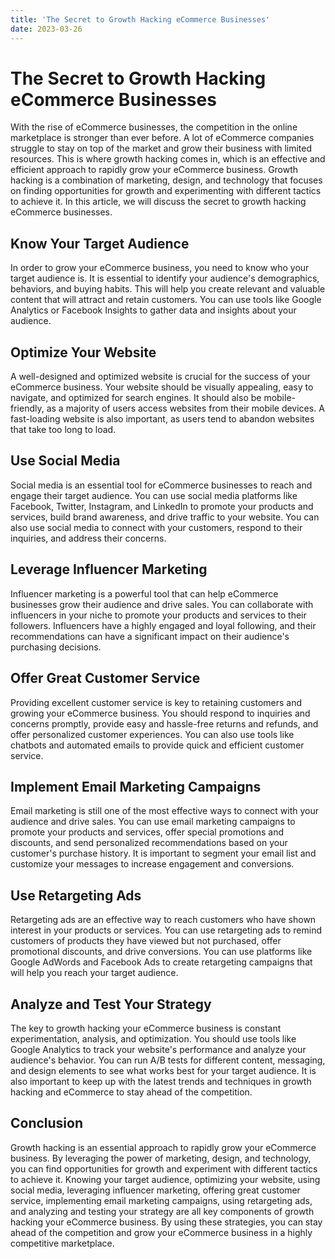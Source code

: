 ```yaml
---
title: 'The Secret to Growth Hacking eCommerce Businesses'
date: 2023-03-26
---
```


# The Secret to Growth Hacking eCommerce Businesses

With the rise of eCommerce businesses, the competition in the online marketplace is stronger than ever before. A lot of eCommerce companies struggle to stay on top of the market and grow their business with limited resources. This is where growth hacking comes in, which is an effective and efficient approach to rapidly grow your eCommerce business. Growth hacking is a combination of marketing, design, and technology that focuses on finding opportunities for growth and experimenting with different tactics to achieve it. In this article, we will discuss the secret to growth hacking eCommerce businesses.

## Know Your Target Audience

In order to grow your eCommerce business, you need to know who your target audience is. It is essential to identify your audience's demographics, behaviors, and buying habits. This will help you create relevant and valuable content that will attract and retain customers. You can use tools like Google Analytics or Facebook Insights to gather data and insights about your audience.

## Optimize Your Website

A well-designed and optimized website is crucial for the success of your eCommerce business. Your website should be visually appealing, easy to navigate, and optimized for search engines. It should also be mobile-friendly, as a majority of users access websites from their mobile devices. A fast-loading website is also important, as users tend to abandon websites that take too long to load.

## Use Social Media

Social media is an essential tool for eCommerce businesses to reach and engage their target audience. You can use social media platforms like Facebook, Twitter, Instagram, and LinkedIn to promote your products and services, build brand awareness, and drive traffic to your website. You can also use social media to connect with your customers, respond to their inquiries, and address their concerns.

## Leverage Influencer Marketing

Influencer marketing is a powerful tool that can help eCommerce businesses grow their audience and drive sales. You can collaborate with influencers in your niche to promote your products and services to their followers. Influencers have a highly engaged and loyal following, and their recommendations can have a significant impact on their audience's purchasing decisions.

## Offer Great Customer Service

Providing excellent customer service is key to retaining customers and growing your eCommerce business. You should respond to inquiries and concerns promptly, provide easy and hassle-free returns and refunds, and offer personalized customer experiences. You can also use tools like chatbots and automated emails to provide quick and efficient customer service.

## Implement Email Marketing Campaigns

Email marketing is still one of the most effective ways to connect with your audience and drive sales. You can use email marketing campaigns to promote your products and services, offer special promotions and discounts, and send personalized recommendations based on your customer's purchase history. It is important to segment your email list and customize your messages to increase engagement and conversions.

## Use Retargeting Ads

Retargeting ads are an effective way to reach customers who have shown interest in your products or services. You can use retargeting ads to remind customers of products they have viewed but not purchased, offer promotional discounts, and drive conversions. You can use platforms like Google AdWords and Facebook Ads to create retargeting campaigns that will help you reach your target audience.

## Analyze and Test Your Strategy

The key to growth hacking your eCommerce business is constant experimentation, analysis, and optimization. You should use tools like Google Analytics to track your website's performance and analyze your audience's behavior. You can run A/B tests for different content, messaging, and design elements to see what works best for your target audience. It is also important to keep up with the latest trends and techniques in growth hacking and eCommerce to stay ahead of the competition.

## Conclusion

Growth hacking is an essential approach to rapidly grow your eCommerce business. By leveraging the power of marketing, design, and technology, you can find opportunities for growth and experiment with different tactics to achieve it. Knowing your target audience, optimizing your website, using social media, leveraging influencer marketing, offering great customer service, implementing email marketing campaigns, using retargeting ads, and analyzing and testing your strategy are all key components of growth hacking your eCommerce business. By using these strategies, you can stay ahead of the competition and grow your eCommerce business in a highly competitive marketplace.
